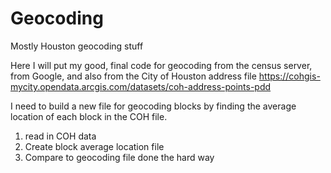 # Geocoding

Mostly Houston geocoding stuff

Here I will put my good, final code for geocoding from the census server,
from Google, and also from the City of Houston address file
https://cohgis-mycity.opendata.arcgis.com/datasets/coh-address-points-pdd

I need to build a new file for geocoding blocks by finding the average
location of each block in the COH file.

1. read in COH data
2. Create block average location file
3. Compare to geocoding file done the hard way
